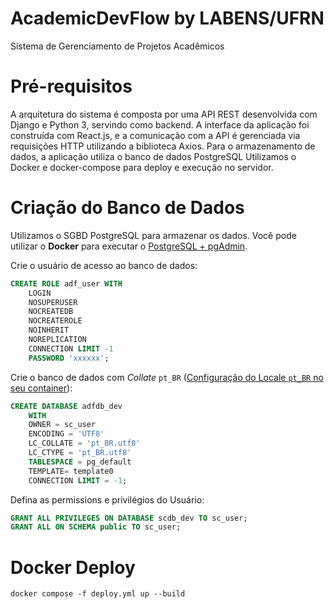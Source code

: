 # AcademicDevFlow by LABENS/UFRN
Sistema de Gerenciamento de Projetos Acadêmicos

# Pré-requisitos

A arquitetura do sistema é composta por uma API REST desenvolvida com Django e Python 3, servindo como backend. A interface da aplicação foi construída com React.js, e a comunicação com a API é gerenciada via requisições HTTP utilizando a biblioteca Axios. Para o armazenamento de dados, a aplicação utiliza o banco de dados PostgreSQL Utilizamos o Docker e docker-compose para deploy e execução no servidor. 

# Criação do Banco de Dados

Utilizamos o SGBD PostgreSQL para armazenar os dados. Você pode utilizar o **Docker** para executar o [PostgreSQL + pgAdmin](https://github.com/tacianosilva/bsi-tasks/tree/master/database/docker/postgres).

Crie o usuário de acesso ao banco de dados:

```sql
CREATE ROLE adf_user WITH
	LOGIN
	NOSUPERUSER
	NOCREATEDB
	NOCREATEROLE
	NOINHERIT
	NOREPLICATION
	CONNECTION LIMIT -1
	PASSWORD 'xxxxxx';
```

Crie o banco de dados com *Collate* `pt_BR` ([Configuração do Locale `pt_BR` no seu container](docs/dev.md)):
```sql
CREATE DATABASE adfdb_dev
    WITH
    OWNER = sc_user
    ENCODING = 'UTF8'
    LC_COLLATE = 'pt_BR.utf8'
    LC_CTYPE = 'pt_BR.utf8'
    TABLESPACE = pg_default
    TEMPLATE= template0
    CONNECTION LIMIT = -1;
```

Defina as permissions e privilégios do Usuário:
```sql
GRANT ALL PRIVILEGES ON DATABASE scdb_dev TO sc_user;
GRANT ALL ON SCHEMA public TO sc_user;
```

# Docker Deploy

```console
docker compose -f deploy.yml up --build
```
